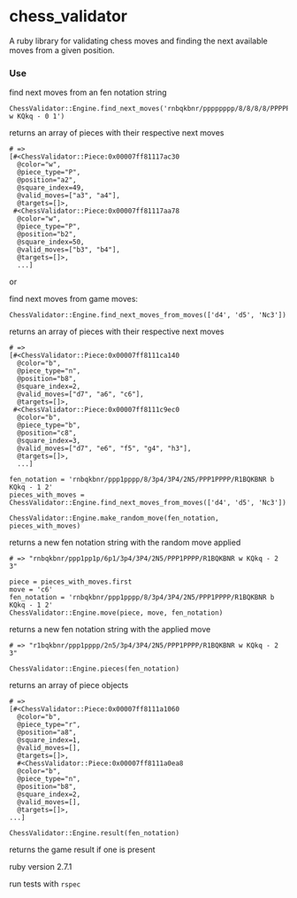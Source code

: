 # chess_validator

A ruby library for validating chess moves and finding the next available moves from a given position.

### Use
find next moves from an fen notation string
```
ChessValidator::Engine.find_next_moves('rnbqkbnr/pppppppp/8/8/8/8/PPPPPPPP/RNBQKBNR w KQkq - 0 1')
```
returns an array of pieces with their respective next moves
```
# =>
[#<ChessValidator::Piece:0x00007ff81117ac30
  @color="w",
  @piece_type="P",
  @position="a2",
  @square_index=49,
  @valid_moves=["a3", "a4"],
  @targets=[]>,
 #<ChessValidator::Piece:0x00007ff81117aa78
  @color="w",
  @piece_type="P",
  @position="b2",
  @square_index=50,
  @valid_moves=["b3", "b4"],
  @targets=[]>,
  ...]
```
or

find next moves from game moves:
```
ChessValidator::Engine.find_next_moves_from_moves(['d4', 'd5', 'Nc3'])
```
returns an array of pieces with their respective next moves
```
# =>
[#<ChessValidator::Piece:0x00007ff8111ca140
  @color="b",
  @piece_type="n",
  @position="b8",
  @square_index=2,
  @valid_moves=["d7", "a6", "c6"],
  @targets=[]>,
 #<ChessValidator::Piece:0x00007ff8111c9ec0
  @color="b",
  @piece_type="b",
  @position="c8",
  @square_index=3,
  @valid_moves=["d7", "e6", "f5", "g4", "h3"],
  @targets=[]>,
  ...]
```

```
fen_notation = 'rnbqkbnr/ppp1pppp/8/3p4/3P4/2N5/PPP1PPPP/R1BQKBNR b KQkq - 1 2'
pieces_with_moves = ChessValidator::Engine.find_next_moves_from_moves(['d4', 'd5', 'Nc3'])

ChessValidator::Engine.make_random_move(fen_notation, pieces_with_moves)
```
returns a new fen notation string with the random move applied
```
# => "rnbqkbnr/ppp1pp1p/6p1/3p4/3P4/2N5/PPP1PPPP/R1BQKBNR w KQkq - 2 3"
```
```
piece = pieces_with_moves.first
move = 'c6'
fen_notation = 'rnbqkbnr/ppp1pppp/8/3p4/3P4/2N5/PPP1PPPP/R1BQKBNR b KQkq - 1 2'
ChessValidator::Engine.move(piece, move, fen_notation)
```
returns a new fen notation string with the applied move
```
# => "r1bqkbnr/ppp1pppp/2n5/3p4/3P4/2N5/PPP1PPPP/R1BQKBNR w KQkq - 2 3"
```
```
ChessValidator::Engine.pieces(fen_notation)
```
returns an array of piece objects
```
# =>
[#<ChessValidator::Piece:0x00007ff8111a1060
  @color="b",
  @piece_type="r",
  @position="a8",
  @square_index=1,
  @valid_moves=[],
  @targets=[]>,
  #<ChessValidator::Piece:0x00007ff8111a0ea8
  @color="b",
  @piece_type="n",
  @position="b8",
  @square_index=2,
  @valid_moves=[],
  @targets=[]>,
...]
```
```
ChessValidator::Engine.result(fen_notation)
```
returns the game result if one is present


ruby version 2.7.1

run tests with ```rspec```
